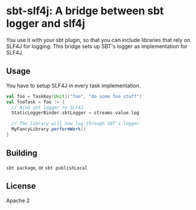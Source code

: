 # sbt-slf4j: A bridge between sbt logger and slf4j

You use it with your sbt plugin, so that you can
include libraries that rely on SLF4J for logging.
This bridge sets up SBT's logger as implementation
for SLF4J.

## Usage
You have to setup SLF4J in every task implementation.
```scala
val foo = TaskKey[Unit]("foo", "do some foo stuff")
val fooTask = foo := {
  // Bind sbt logger to SLF4J
  StaticLoggerBinder.sbtLogger = streams.value.log

  // The library will now log through SBT's logger.
  MyFancyLibrary.performWork()
}
```

## Building
`sbt package`, or `sbt publishLocal`

## License
Apache 2